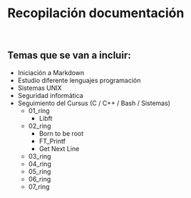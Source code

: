 # Recopilación documentación

  &nbsp;
## Temas que se van a incluir:

- Iniciación a Markdown
- Estudio diferente lenguajes programación
- Sistemas UNIX
- Seguridad informática
- Seguimiento del Cursus (C / C++ / Bash / Sistemas)
	- 01_ring
		- Libft
	- 02_ring
		- Born to be root
		- FT_Printf
		- Get Next Line
	- 03_ring
	- 04_ring
	- 05_ring
	- 06_ring
	- 07_ring
